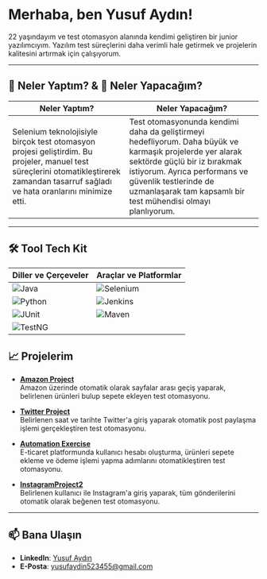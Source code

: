 # Merhaba, ben Yusuf Aydın!  

22 yaşındayım ve test otomasyon alanında kendimi geliştiren bir junior yazılımcıyım. Yazılım test süreçlerini daha verimli hale getirmek ve projelerin kalitesini artırmak için çalışıyorum.  

---

## 🚀 Neler Yaptım? & 🌱 Neler Yapacağım?

| **Neler Yaptım?** | **Neler Yapacağım?** |
|-------------------|----------------------|
| Selenium teknolojisiyle birçok test otomasyon projesi geliştirdim. Bu projeler, manuel test süreçlerini otomatikleştirerek zamandan tasarruf sağladı ve hata oranlarını minimize etti. | Test otomasyonunda kendimi daha da geliştirmeyi hedefliyorum. Daha büyük ve karmaşık projelerde yer alarak sektörde güçlü bir iz bırakmak istiyorum. Ayrıca performans ve güvenlik testlerinde de uzmanlaşarak tam kapsamlı bir test mühendisi olmayı planlıyorum. |

---

## 🛠️ Tool Tech Kit

| **Diller ve Çerçeveler** | **Araçlar ve Platformlar** |
|--------------------------|----------------------------|
| ![Java](https://img.shields.io/badge/Java-ED8B00?style=for-the-badge&logo=java&logoColor=white) | ![Selenium](https://img.shields.io/badge/Selenium-43B02A?style=for-the-badge&logo=selenium&logoColor=white) |
| ![Python](https://img.shields.io/badge/Python-3776AB?style=for-the-badge&logo=python&logoColor=white) | ![Jenkins](https://img.shields.io/badge/Jenkins-D24939?style=for-the-badge&logo=jenkins&logoColor=white) |
| ![JUnit](https://img.shields.io/badge/JUnit-25A162?style=for-the-badge&logo=junit5&logoColor=white) | ![Maven](https://img.shields.io/badge/Maven-C71A36?style=for-the-badge&logo=apache-maven&logoColor=white) |
| ![TestNG](https://img.shields.io/badge/TestNG-E34F26?style=for-the-badge&logo=apache&logoColor=white) |  |


## 📈 Projelerim

- **[Amazon Project](https://github.com/Yusufaydinnn/AmazonProject)**  
  Amazon üzerinde otomatik olarak sayfalar arası geçiş yaparak, belirlenen ürünleri bulup sepete ekleyen test otomasyonu.

- **[Twitter Project](https://github.com/Yusufaydinnn/twitterproject)**  
  Belirlenen saat ve tarihte Twitter'a giriş yaparak otomatik post paylaşma işlemi gerçekleştiren test otomasyonu.

- **[Automation Exercise](https://github.com/Yusufaydinnn/AutomationExercise)**  
  E-ticaret platformunda kullanıcı hesabı oluşturma, ürünleri sepete ekleme ve ödeme işlemi yapma adımlarını otomatikleştiren test otomasyonu.

- **[InstagramProject2](https://github.com/Yusufaydinnn/instagramproject2)**  
  Belirlenen kullanıcı ile Instagram'a giriş yaparak, tüm gönderilerini otomatik olarak beğenen test otomasyonu.

---

## 📫 Bana Ulaşın  

- **LinkedIn**: [Yusuf Aydın](https://www.linkedin.com/in/yusuf-ayd%C4%B1n-a61541218/)  
- **E-Posta**: yusufaydin523455@gmail.com
